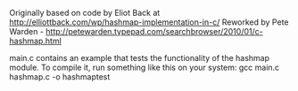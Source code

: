 Originally based on code by Eliot Back at http://elliottback.com/wp/hashmap-implementation-in-c/
Reworked by Pete Warden - http://petewarden.typepad.com/searchbrowser/2010/01/c-hashmap.html

main.c contains an example that tests the functionality of the hashmap module.
To compile it, run something like this on your system:
gcc main.c hashmap.c -o hashmaptest

